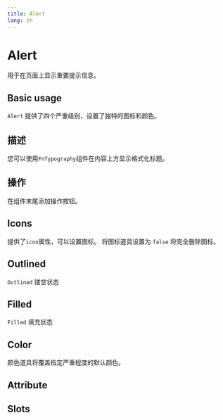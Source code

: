 ```yaml
---
title: Alert
lang: zh
---
```


<script setup lang="ts">
  import props from "../../../example/alert/description/zh-props.ts";
  import slots from "../../../example/alert/description/zh-slots.ts";
</script>


# Alert

用于在页面上显示重要提示信息。

## Basic usage

`Alert` 提供了四个严重级别，设置了独特的图标和颜色。

<demo src="../../../example/alert/base.vue"></demo>

## 描述

您可以使用`FnTypography`组件在内容上方显示格式化标题。

<demo src="../../../example/alert/description.vue"></demo>

## 操作

在组件末尾添加操作按钮。

<demo src="../../../example/alert/actions.vue"></demo>

## Icons

提供了`icon`属性，可以设置图标。 将图标道具设置为 `false` 将完全删除图标。

<demo src="../../../example/alert/icon.vue"></demo>


## Outlined

`Outlined` 镂空状态

<demo src="../../../example/alert/outlined.vue"></demo>

## Filled

`Filled` 填充状态

<demo src="../../../example/alert/filled.vue"></demo>

## Color

颜色道具将覆盖指定严重程度的默认颜色。

<demo src="../../../example/alert/color.vue"></demo>

## Attribute

<table-block type="propsZh" :data="props"></table-block>


## Slots
<table-block type="slotsZh" :data="slots"></table-block>
